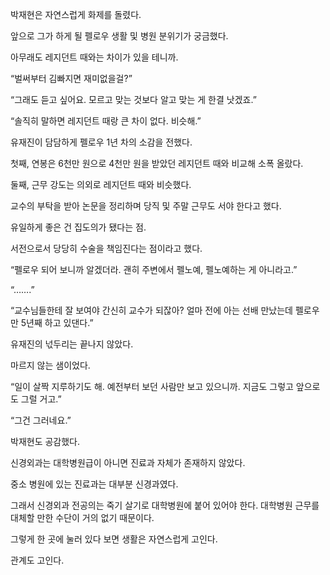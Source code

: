 박재현은 자연스럽게 화제를 돌렸다.

앞으로 그가 하게 될 펠로우 생활 및 병원 분위기가 궁금했다.

아무래도 레지던트 때와는 차이가 있을 테니까.

“벌써부터 김빠지면 재미없을걸?”

“그래도 듣고 싶어요. 모르고 맞는 것보다 알고 맞는 게 한결 낫겠죠.”

“솔직히 말하면 레지던트 때랑 큰 차이 없다. 비슷해.”

유재진이 담담하게 펠로우 1년 차의 소감을 전했다.

첫째, 연봉은 6천만 원으로 4천만 원을 받았던 레지던트 때와 비교해 소폭 올랐다.

둘째, 근무 강도는 의외로 레지던트 때와 비슷했다.

교수의 부탁을 받아 논문을 정리하며 당직 및 주말 근무도 서야 한다고 했다.

유일하게 좋은 건 집도의가 됐다는 점.

서전으로서 당당히 수술을 책임진다는 점이라고 했다.

“펠로우 되어 보니까 알겠더라. 괜히 주변에서 펠노예, 펠노예하는 게 아니라고.”

“…….”

“교수님들한테 잘 보여야 간신히 교수가 되잖아? 얼마 전에 아는 선배 만났는데 펠로우만 5년째 하고 있댄다.”

유재진의 넋두리는 끝나지 않았다.

마르지 않는 샘이었다.

“일이 살짝 지루하기도 해. 예전부터 보던 사람만 보고 있으니까. 지금도 그렇고 앞으로도 그럴 거고.”

“그건 그러네요.”

박재현도 공감했다.

신경외과는 대학병원급이 아니면 진료과 자체가 존재하지 않았다.

중소 병원에 있는 진료과는 대부분 신경과였다.

그래서 신경외과 전공의는 죽기 살기로 대학병원에 붙어 있어야 한다. 대학병원 근무를 대체할 만한 수단이 거의 없기 때문이다.

그렇게 한 곳에 눌러 있다 보면 생활은 자연스럽게 고인다.

관계도 고인다.